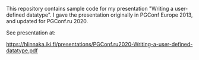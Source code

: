 This repository contains sample code for my presentation "Writing a
user-defined datatype". I gave the presentation originally in PGConf
Europe 2013, and updated for PGConf.ru 2020.

See presentation at:

https://hlinnaka.iki.fi/presentations/PGConf.ru2020-Writing-a-user-defined-datatype.pdf
